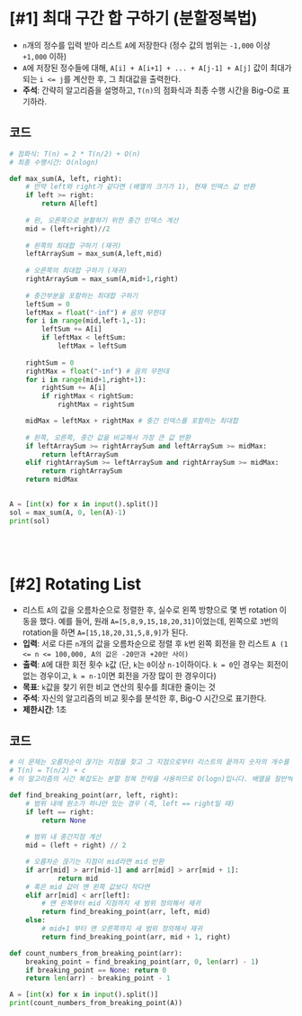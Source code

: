 # [#1] 최대 구간 합 구하기 (분할정복법)

* `n`개의 정수를 입력 받아 리스트 `A`에 저장한다 (정수 값의 범위는 `-1,000` 이상 `+1,000` 이하)
* `A`에 저장된 정수들에 대해, `A[i] + A[i+1] + ... + A[j-1] + A[j]` 값이 최대가 되는 `i <= j`를 계산한 후, 그 최대값을 출력한다.
* **주석**: 간략히 알고리즘을 설명하고, `T(n)`의 점화식과 최종 수행 시간을 Big-O로 표기하라.



## 코드

```python
# 점화식: T(n) = 2 * T(n/2) + O(n)
# 최종 수행시간: O(nlogn)

def max_sum(A, left, right):
	# 만약 left와 right가 같다면 (배열의 크기가 1), 현재 인덱스 값 반환
	if left >= right:
		return A[left]
	
	# 왼, 오른쪽으로 분활하기 위한 중간 인덱스 계산
	mid = (left+right)//2
	
	# 왼쪽의 최대합 구하기 (재귀)
	leftArraySum = max_sum(A,left,mid)
	
	# 오른쪽의 최대합 구하기 (재귀)
	rightArraySum = max_sum(A,mid+1,right)
	
	# 중간부분을 포함하는 최대합 구하기
	leftSum = 0
	leftMax = float("-inf") # 음의 무한대
	for i in range(mid,left-1,-1):
		leftSum += A[i]
		if leftMax < leftSum:
			leftMax = leftSum
	
	rightSum = 0
	rightMax = float("-inf") # 음의 무한대
	for i in range(mid+1,right+1):
		rightSum += A[i]
		if rightMax < rightSum:
			rightMax = rightSum

	midMax = leftMax + rightMax # 중간 인덱스를 포함하는 최대합
	
	# 왼쪽, 오른쪽, 중간 값을 비교해서 가장 큰 값 반환
	if leftArraySum >= rightArraySum and leftArraySum >= midMax: 
		return leftArraySum
	elif rightArraySum >= leftArraySum and rightArraySum >= midMax: 
		return rightArraySum
	return midMax
	

A = [int(x) for x in input().split()]
sol = max_sum(A, 0, len(A)-1)
print(sol)
```

<br></br>

# [#2] Rotating List

- 리스트 `A`의 값을 오름차순으로 정렬한 후, 실수로 왼쪽 방향으로 몇 번 rotation 이동을 했다. 예를 들어, 원래 `A=[5,8,9,15,18,20,31]`이었는데, 왼쪽으로 `3`번의 rotation을 하면 `A=[15,18,20,31,5,8,9]`가 된다.
- **입력**: 서로 다른 `n`개의 값을 오름차순으로 정렬 후 `k`번 왼쪽 회전을 한 리스트 `A (1 <= n <= 100,000, A의 값은 -20만과 +20만 사이)`
- **출력**: `A`에 대한 회전 횟수 `k`값 (단, `k`는 `0`이상 `n-1`이하이다. `k = 0`인 경우는 회전이 없는 경우이고, `k = n-1`이면 회전을 가장 많이 한 경우이다)
- **목표**: `k`값을 찾기 위한 비교 연산의 횟수를 최대한 줄이는 것
- **주석**: 자신의 알고리즘의 비교 횟수를 분석한 후, Big-O 시간으로 표기한다.
- **제한시간**: 1초



## 코드

```python
# 이 문제는 오름차순이 끊기는 지점을 찾고 그 지점으로부터 리스트의 끝까지 숫자의 개수를 계산하여 해결할 수 있습니다. 
# T(n) = T(n/2) + c
# 이 알고리즘의 시간 복잡도는 분할 정복 전략을 사용하므로 O(logn)입니다. 배열을 절반씩 줄여나가면서 끊어지는 지점을 찾기 때문에 전체 원소 개수가 두 배로 늘어날 때마다 한 단계의 추가 작업만이 필요합니다. 따라서 배열의 크기에 대한 로그 스케일 복잡도를 가집니다.

def find_breaking_point(arr, left, right):
	# 범위 내에 원소가 하나만 있는 경우 (즉, left == right일 때)
	if left == right:
		return None
	
	# 범위 내 중간지점 계산
	mid = (left + right) // 2

	# 오름차순 끊기는 지점이 mid라면 mid 반환
	if arr[mid] > arr[mid-1] and arr[mid] > arr[mid + 1]:
			return mid
	# 혹은 mid 값이 맨 왼쪽 값보다 작다면
	elif arr[mid] < arr[left]:
		# 맨 왼쪽부터 mid 지점까지 새 범위 정의해서 재귀
		return find_breaking_point(arr, left, mid)
	else:
		# mid+1 부터 맨 오른쪽까지 새 범위 정의해서 재귀
		return find_breaking_point(arr, mid + 1, right)

def count_numbers_from_breaking_point(arr):
	breaking_point = find_breaking_point(arr, 0, len(arr) - 1)
	if breaking_point == None: return 0
	return len(arr) - breaking_point - 1

A = [int(x) for x in input().split()]
print(count_numbers_from_breaking_point(A))
```

